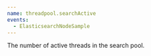 ```yaml
---
name: threadpool.searchActive
events:
  - ElasticsearchNodeSample
---
```


The number of active threads in the search pool.